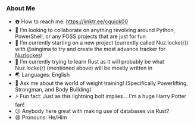 ### About Me

- :phone: How to reach me: https://linktr.ee/cquick00
- :couple: I’m looking to collaborate on anything revolving around Python, PowerShell, or any FOSS projects that are just for fun
- :briefcase: I’m currently starting on a new project (currently called Nuz.locke(r)) with @singima to try and create the most advance tracker for [Nuzlockes](https://bulbapedia.bulbagarden.net/wiki/Nuzlocke_Challenge)!
- :book: I’m currently trying to learn Rust as it will probably be what Nuz.locke(r) (mentioned above) will be mostly written in
- :earth_asia: Languages: English
- :speech_balloon: Ask me about the world of weight training! (Specifically Powerlifting, Strongman, and Body Building)
- :zap: Fun fact: Just as this lightning bolt implies... I'm a huge Harry Potter fan!
- :confused: Anybody here great with making use of databases via Rust?
- :smile: Pronouns: He/Him

<!--
**cquick00/cquick00** is a ✨ _special_ ✨ repository because its `README.md` (this file) appears on your GitHub profile.
-->
